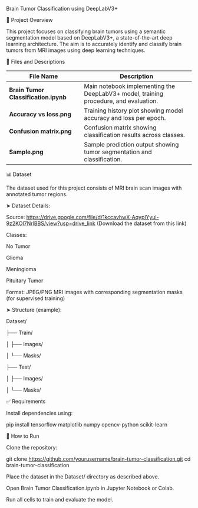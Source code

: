 Brain Tumor Classification using DeepLabV3+

📌 Project Overview

This project focuses on classifying brain tumors using a semantic segmentation model based on DeepLabV3+, a state-of-the-art deep learning architecture. The aim is to accurately identify and classify brain tumors from MRI images using deep learning techniques.

📂 Files and Descriptions

| File Name                            | Description                                                                          |
| ------------------------------------ | ------------------------------------------------------------------------------------ |
| **Brain Tumor Classification.ipynb** | Main notebook implementing the DeepLabV3+ model, training procedure, and evaluation. |
| **Accuracy vs loss.png**             | Training history plot showing model accuracy and loss per epoch.                     |
| **Confusion matrix.png**             | Confusion matrix showing classification results across classes.                      |
| **Sample.png**                       | Sample prediction output showing tumor segmentation and classification.              |

📊 Dataset

The dataset used for this project consists of MRI brain scan images with annotated tumor regions.

➤ Dataset Details:

Source: https://drive.google.com/file/d/1kccavhwX-AqyplYyul-9z2KOI7NrlBBS/view?usp=drive_link (Download the dataset from this link)

Classes:

No Tumor

Glioma

Meningioma

Pituitary Tumor

Format: JPEG/PNG MRI images with corresponding segmentation masks (for supervised training)

➤ Structure (example):

Dataset/

├── Train/

│   ├── Images/

│   └── Masks/

├── Test/

│   ├── Images/

│   └── Masks/

✅ Requirements

Install dependencies using:

pip install tensorflow matplotlib numpy opencv-python scikit-learn

🚀 How to Run

Clone the repository:

git clone https://github.com/yourusername/brain-tumor-classification.git
cd brain-tumor-classification

Place the dataset in the Dataset/ directory as described above.

Open Brain Tumor Classification.ipynb in Jupyter Notebook or Colab.

Run all cells to train and evaluate the model.

